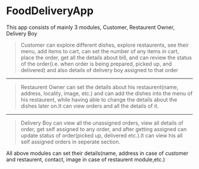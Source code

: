 # FoodDeliveryApp
This app consists of mainly 3 modules, Customer, Restaurent Owner, Delivery Boy

>Customer can explore different dishes, explore restaurents, see their menu, add items to cart, can set the number of any items in cart, place the order, get all the details about bill, and can review the status of the order(i.e. when order is being prepared, picked up, and delivered) and also details of delivery boy assigned to that order
-------------------------------------------------------------------------------------------------------------------------------------------------------------------
>Restaurent Owner can set the details about his restaurent(name, address, locality, image, etc.) and can add the dishes into the menu of his restaurent, while having able to change the details about the dishes later on.It can view orders and all the details of it.
--------------------------------------------------------------------------------------------------------------------------------------------------------------------
>Delivery Boy can view all the unassigned orders, view all details of order, get self assigned to any order, and after getting assigned can update status of order(picked up, delivered etc.).It can view his all self assigned orders in seperate section.

All above modules can set their details(name, address in case of customer and restaurent, contact, image in case of restaurent module,etc.)
